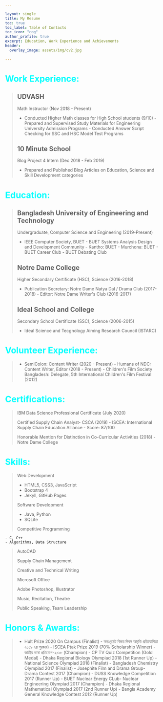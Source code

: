 ```yaml
---

layout: single
title: My Resume
toc: true
toc_label: Table of Contacts
toc_icon: "cog"
author_profile: true
excerpt: Education, Work Experience and Achievements
header:
  overlay_image: assets/img/cv2.jpg

---
```


# <span style = "color: cyan"> Work Experience: </span>

> ## UDVASH 
>
> Math Instructor (Nov 2018 - Present)
>
>	- Conducted Higher Math classes for High School students (9/10)
	- Prepared and Supervised Study Materials for Engineering University Admission Programs
	- Conducted Answer Script Checking for SSC and HSC Model Test Programs
>
> ## 10 Minute School 
>
> Blog Project 4 Intern (Dec 2018 - Feb 2019)
>
> 	- Prepared and Published Blog Articles on Education, Science and Skill Development categories


# <span style = "color: cyan"> Education: </span>

> ## Bangladesh University of Engineering and Technology 
>
> Undergraduate, Computer Science and Engineering (2019-Present)
>
>	- IEEE Computer Society, BUET
	- BUET Systems Analysis Design and Development Community 
	- Kantho: BUET
	- Murchona: BUET
	- BUET Career Club 
	- BUET Debating Club
>
> ## Notre Dame College
>
> Higher Secondary Certificate (HSC), Science (2016-2018)
>
>	- Publication Secretary: Notre Dame Natya Dal / Drama Club (2017-2018)
	- Editor: Notre Dame Writer's Club (2016-2017)
>
> ## Ideal School and College
>
> Secondary School Certificate (SSC), Science (2006-2015)
>
>	- Ideal Science and Tecgnology Aiming Research Council (ISTARC)


# <span style = "color: cyan"> Volunteer Experience: </span>

>	- SemiColon: Content Writer (2020 - Present)
	- Humans of NDC: Content Writer, Editor (2018 - Present)
	- Children's Film Society Bangladesh: Delegate, 5th International Children's Film Festival (2012) 

# <span style = "color: cyan"> Certifications: </span> 

> IBM Data Science Professional Certificate (July 2020)
>
> Certified Supply Chain Analyst- CSCA (2019)
	- ISCEA: International Supply Chain Education Alliance
	- Score: 87/100
>
> Honorable Mention for Distinction in Co-Curricular Activities (2018)
	- Notre Dame College

# <span style = "color: cyan"> Skills: </span> 

> Web Development
>
>	- HTML5, CSS3, JavaScript
>	- Bootstrap 4
>	- Jekyll, GitHub Pages
>
> Software Development
>
>	- Java, Python
>	- SQLite
>
> Competitive Programming
>
	- C, C++
	- Algorithms, Data Structure
>
> AutoCAD
>
> Supply Chain Management
>
> Creative and Technical Writing
>
> Microsoft Office
>
> Adobe Photoshop, Illustrator
>
> Music, Recitation, Theatre 
>
> Public Speaking, Team Leadership

# <span style = "color: cyan"> Honors & Awards: </span>

> 	- Hult Prize 2020 On Campus (Finalist)
	- অন্তঃবুয়েট বিজয় দিবস আবৃত্তি প্রতিযোগিতা ২০১৯ ২য় পুরষ্কার)
	- ISCEA Ptak Prize 2019 (70% Scholarship Winner)
	- জাতীয় ভাষা প্রতিযোগ-২০১৮ (Champion)
	- CP TV Quiz Competition (Gold Medal)
	- Dhaka Regional Biology Olympiad 2018 (1st Runner Up)
	- National Science Olympiad 2018 (Finalist)
	- Bangladesh Chemistry Olympiad 2017 (Finalist)
	- Josephite Film and Drama Group- Drama Contest 2017 (Champion)
	- DUSS Knowledge Competition 2017 (Runner Up)
	- BUET Nuclear Energy CLub- Nuclear Engineering Olympiad 2017 (Champion)
	- Dhaka Regional Mathematical Olympiad 2017 (2nd Runner Up)
	- Bangla Academy General Knowledge Contest 2012 (Runner Up)
